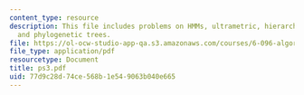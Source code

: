 ```yaml
---
content_type: resource
description: This file includes problems on HMMs, ultrametric, hierarchical clustering,
  and phylogenetic trees.
file: https://ol-ocw-studio-app-qa.s3.amazonaws.com/courses/6-096-algorithms-for-computational-biology-spring-2005/77d9c28d74ce568b1e549063b040e665_ps3.pdf
file_type: application/pdf
resourcetype: Document
title: ps3.pdf
uid: 77d9c28d-74ce-568b-1e54-9063b040e665
---
```

